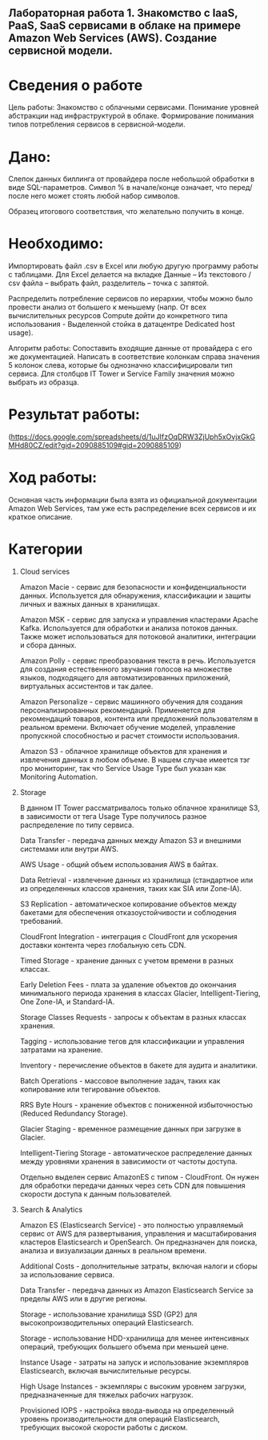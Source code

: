 ## Лабораторная работа 1. Знакомство с IaaS, PaaS, SaaS сервисами в облаке на примере Amazon Web Services (AWS). Создание сервисной модели.
# Сведения о работе

Цель работы: Знакомство с облачными сервисами. Понимание уровней абстракции над инфраструктурой в облаке. Формирование понимания типов потребления сервисов в сервисной-модели.

# Дано:

Слепок данных биллинга от провайдера после небольшой обработки в виде SQL-параметров. Символ % в начале/конце означает, что перед/после него может стоять любой набор символов.

Образец итогового соответствия, что желательно получить в конце.
# Необходимо:

Импортировать файл .csv в Excel или любую другую программу работы с таблицами. Для Excel делается на вкладке Данные – Из текстового / csv файла – выбрать файл, разделитель – точка с запятой.

Распределить потребление сервисов по иерархии, чтобы можно было провести анализ от большего к меньшему (напр. От всех вычислительных ресурсов Compute дойти до конкретного типа использования - Выделенной стойка в датацентре Dedicated host usage).

Алгоритм работы: Сопоставить входящие данные от провайдера с его же документацией. Написать в соответствие колонкам справа значения 5 колонок слева, которые бы однозначно классифицировали тип сервиса. Для столбцов IT Tower и Service Family значения можно выбрать из образца.

# Результат работы: 
(https://docs.google.com/spreadsheets/d/1uJIfzOqDRW3ZjUph5xOvjxGkGMHd80CZ/edit?gid=2090885109#gid=2090885109)

# Ход работы:
Основная часть информации была взята из официальной документации Amazon Web Services, там уже есть распределение всех сервисов и их краткое описание.

# Категории

1. Cloud services
   
   Amazon Macie - сервис для безопасности и конфиденциальности данных. Используется для обнаружения, классификации и защиты личных и важных данных в хранилищах.
   
   Amazon MSK - сервис для запуска и управления кластерами Apache Kafka. Используется для обработки и анализа потоков данных. Также может использоваться для потоковой аналитики, интеграции и сбора данных.
   
   Amazon Polly - сервис преобразования текста в речь. Используется для создания естественного звучания голосов на множестве языков, подходящего для автоматизированных приложений, виртуальных ассистентов и так далее.
   
   Amazon Personalize - сервис машинного обучения для создания персонализированных рекомендаций. Применяется для рекомендаций товаров, контента или предложений пользователям в реальном времени. Включает обучение моделей, управление пропускной способностью и расчет стоимости использования.

   Amazon S3 -  облачное хранилище объектов для хранения и извлечения данных в любом объеме. В нашем случае имеется тэг про мониторинг, так что Service Usage Type был указан как Monitoring Automation.

2. Storage
   
   В данном IT Tower рассматривалось только облачное хранилище S3, в зависимости от тега Usage Type получилось разное распределение по типу сервиса.
   
   Data Transfer - передача данных между Amazon S3 и внешними системами или внутри AWS.

   AWS Usage - общий объем использования AWS в байтах.
   
   Data Retrieval - извлечение данных из хранилища (стандартное или из определенных классов 
   хранения, таких как SIA или Zone-IA).
   
   S3 Replication - автоматическое копирование объектов между бакетами для обеспечения отказоустойчивости и соблюдения требований.
   
   CloudFront Integration - интеграция с CloudFront для ускорения доставки контента через глобальную сеть CDN.
   
   Timed Storage - хранение данных с учетом времени в разных классах.
   
   Early Deletion Fees - плата за удаление объектов до окончания минимального периода хранения в классах Glacier, Intelligent-Tiering, One Zone-IA, и Standard-IA.
   
   Storage Classes Requests - запросы к объектам в разных классах хранения.
   
   Tagging - использование тегов для классификации и управления затратами на хранение.
   
   Inventory - перечисление объектов в бакете для аудита и аналитики.
   
   Batch Operations - массовое выполнение задач, таких как копирование или тегирование объектов.
   
   RRS Byte Hours - хранение объектов с пониженной избыточностью (Reduced Redundancy Storage).
   
   Glacier Staging - временное размещение данных при загрузке в Glacier.

   Intelligent-Tiering Storage - автоматическое распределение данных между уровнями хранения в зависимости от частоты доступа.
   
   Отдельно выделен сервис AmazonES с типом - CloudFront. Он нужен для обработки передачи данных через сеть CDN для повышения скорости доступа к данным пользователей.

3. Search & Analytics

   Amazon ES (Elasticsearch Service) - это полностью управляемый сервис от AWS для развертывания, управления и масштабирования кластеров Elasticsearch и OpenSearch. Он предназначен для поиска, анализа и визуализации данных в реальном времени.
   
   Additional Costs - дополнительные затраты, включая налоги и сборы за использование сервиса.
   
   Data Transfer - передача данных из Amazon Elasticsearch Service за пределы AWS или в другие регионы.
   
   Storage - использование хранилища SSD (GP2) для высокопроизводительных операций Elasticsearch.
   
   Storage - использование HDD-хранилища для менее интенсивных операций, требующих большего объема при меньшей цене.
   
   Instance Usage - затраты на запуск и использование экземпляров Elasticsearch, включая вычислительные ресурсы.
   
   High Usage Instances - экземпляры с высоким уровнем загрузки, предназначенные для тяжелых рабочих нагрузок.
   
   Provisioned IOPS - настройка ввода-вывода на определенный уровень производительности для операций Elasticsearch, требующих высокой скорости работы с диском.












   
